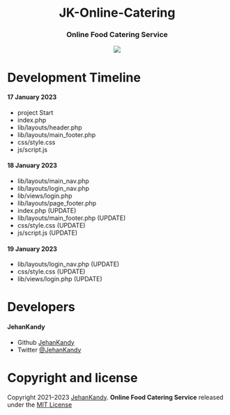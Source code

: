 <h1 align="center">JK-Online-Catering</h1>
<h3 align="center">Online Food Catering Service</h3>

<p align="center"><img src="https://wakatime.com/badge/user/0ac30051-5698-4ae9-851e-7d4853d4aba7/project/445a548e-d717-4951-ac7b-5cb416e2ad33.svg"></p>

# Development Timeline

  <h4> 17 January 2023</h4>
  
  - project Start
  - index.php
  - lib/layouts/header.php
  - lib/layouts/main_footer.php
  - css/style.css
  - js/script.js
  

  <h4> 18 January 2023</h4>
  
  - lib/layouts/main_nav.php
  - lib/layouts/login_nav.php
  - lib/views/login.php
  - lib/layouts/page_footer.php
  - index.php (UPDATE)
  - lib/layouts/main_footer.php (UPDATE)
  - css/style.css (UPDATE)
  - js/script.js (UPDATE)
  
  <h4> 19 January 2023</h4>
  
  - lib/layouts/login_nav.php (UPDATE)
  - css/style.css (UPDATE)
  - lib/views/login.php (UPDATE)

  


<h1>Developers</h1>
  <h4>JehanKandy</h4>

  - Github [JehanKandy](https://github.com/JehanKandy)
  - Twitter [@JehanKandy](https://twitter.com/jehankandy)
  
<h1>Copyright and license</h1>


Copyright 2021–2023 [JehanKandy](https://github.com/JehanKandy). <b>Online Food Catering Service</b> released under the [MIT License](https://github.com/JehanKandy/JK-Online-Catering-/blob/main/LICENSE)
